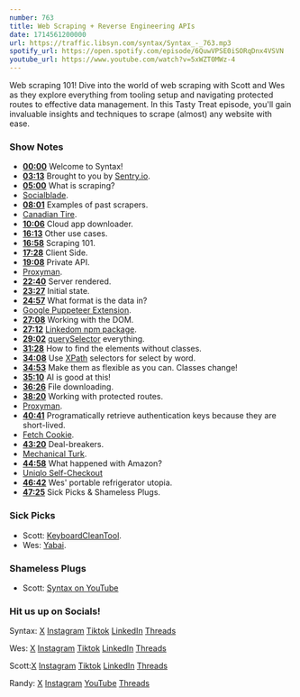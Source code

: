 ```yaml
---
number: 763
title: Web Scraping + Reverse Engineering APIs
date: 1714561200000
url: https://traffic.libsyn.com/syntax/Syntax_-_763.mp3
spotify_url: https://open.spotify.com/episode/6QuwVPSE0iSORqDnx4VSVN
youtube_url: https://www.youtube.com/watch?v=5xWZT0MWz-4
---
```


Web scraping 101! Dive into the world of web scraping with Scott and Wes as they explore everything from tooling setup and navigating protected routes to effective data management. In this Tasty Treat episode, you'll gain invaluable insights and techniques to scrape (almost) any website with ease.

### Show Notes

* **[00:00](#t=00:00)** Welcome to Syntax!
* **[03:13](#t=03:13)** Brought to you by [Sentry.io](https://sentry.io/syntax).
* **[05:00](#t=05:00)** What is scraping?
* [Socialblade](https://socialblade.com/).
* **[08:01](#t=08:01)** Examples of past scrapers.
* [Canadian Tire](https://www.canadiantire.ca/en.html).
* **[10:06](#t=10:06)** Cloud app downloader.
* **[16:13](#t=16:13)** Other use cases.
* **[16:58](#t=16:58)** Scraping 101.
* **[17:28](#t=17:28)** Client Side.
* **[19:08](#t=19:08)** Private API.
* [Proxyman](https://proxyman.io/iphone-device).
* **[22:40](#t=22:40)** Server rendered.
* **[23:27](#t=23:27)** Initial state.
* **[24:57](#t=24:57)** What format is the data in?
* [Google Puppeteer Extension](https://developer.chrome.com/docs/puppeteer).
* **[27:08](#t=27:08)** Working with the DOM.
* **[27:12](#t=27:12)** [Linkedom npm package](https://www.npmjs.com/package/linkedom).
* **[29:02](#t=29:02)** [querySelector](https://developer.mozilla.org/en-US/docs/Web/API/Document/querySelectorAll) everything.
* **[31:28](#t=31:28)** How to find the elements without classes.
* **[34:08](#t=34:08)** Use [XPath](https://www.w3schools.com/xml/xpath_syntax.asp) selectors for select by word.
* **[34:53](#t=34:53)** Make them as flexible as you can. Classes change!
* **[35:10](#t=35:10)** AI is good at this!
* **[36:26](#t=36:26)** File downloading.
* **[38:20](#t=38:20)** Working with protected routes.
* [Proxyman](https://proxyman.io/).
* **[40:41](#t=40:41)** Programatically retrieve authentication keys because they are short-lived.
* [Fetch Cookie](https://www.npmjs.com/package/fetch-cookie).
* **[43:20](#t=43:20)** Deal-breakers.
* [Mechanical Turk](https://en.wikipedia.org/wiki/Mechanical_Turk).
* **[44:58](#t=44:58)** What happened with Amazon?
* [Uniqlo Self-Checkout](https://www.wsj.com/articles/uniqlos-parent-company-bets-big-on-tiny-rfid-chips-600b124f)
* **[46:42](#t=46:42)** Wes' portable refrigerator utopia.
* **[47:25](#t=47:25)** Sick Picks & Shameless Plugs.

### Sick Picks

- Scott: [KeyboardCleanTool](https://folivora.ai/keyboardcleantool).
- Wes: [Yabai](https://github.com/koekeishiya/yabai/wiki).

### Shameless Plugs

- Scott: [Syntax on YouTube](https://www.youtube.com/@syntaxfm)

### Hit us up on Socials!

Syntax: [X](https://twitter.com/syntaxfm) [Instagram](https://www.instagram.com/syntax_fm/) [Tiktok](https://www.tiktok.com/@syntaxfm) [LinkedIn](https://www.linkedin.com/company/96077407/admin/feed/posts/) [Threads](https://www.threads.net/@syntax_fm)

Wes: [X](https://twitter.com/wesbos) [Instagram](https://www.instagram.com/wesbos/) [Tiktok](https://www.tiktok.com/@wesbos) [LinkedIn](https://www.linkedin.com/in/wesbos/) [Threads](https://www.threads.net/@wesbos)

Scott:[X](https://twitter.com/stolinski) [Instagram](https://www.instagram.com/stolinski/) [Tiktok](https://www.tiktok.com/@stolinski) [LinkedIn](https://www.linkedin.com/in/stolinski/) [Threads](https://www.threads.net/@stolinski)

Randy: [X](https://twitter.com/randyrektor) [Instagram](https://www.instagram.com/randyrektor/) [YouTube](https://www.youtube.com/@randyrektor) [Threads](https://www.threads.net/@randyrektor)
